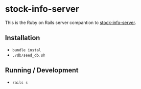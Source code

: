 # stock-info-server

This is the Ruby on Rails server compantion to [stock-info-server](https://github.com/dmargolies/stock-info-client).

## Installation
* `bundle instal`
* `./db/seed_db.sh`

## Running / Development
* `rails s`
